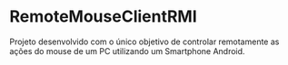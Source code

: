 # RemoteMouseClientRMI
Projeto desenvolvido com o único objetivo de controlar remotamente as ações do mouse de um PC utilizando um Smartphone Android.
